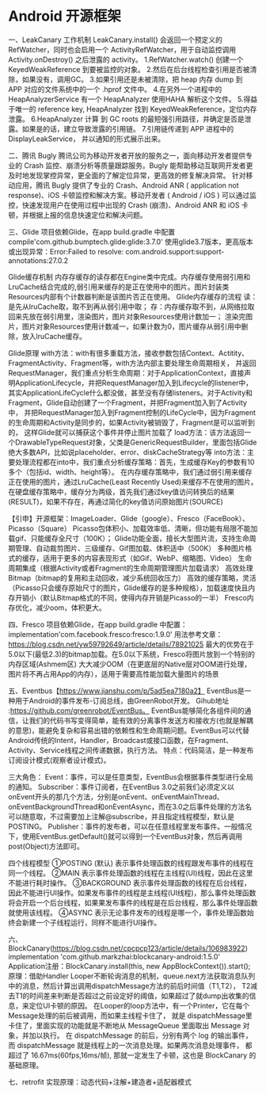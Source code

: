 # Android 开源框架
一、LeakCanary 工作机制
       LeakCanary.install() 会返回一个预定义的 RefWatcher，同时也会启用一个 ActivityRefWatcher，用于自动监控调用Activity.onDestroy() 之后泄露的 activity。
        1.RefWatcher.watch() 创建一个 KeyedWeakReference 到要被监控的对象。
        2.然后在后台线程检查引用是否被清除，如果没有，调用GC。
        3.如果引用还是未被清除，把 heap 内存 dump 到 APP 对应的文件系统中的一个 .hprof 文件中。
        4.在另外一个进程中的 HeapAnalyzerService 有一个 HeapAnalyzer 使用HAHA 解析这个文件。
        5.得益于唯一的 reference key, HeapAnalyzer 找到 KeyedWeakReference，定位内存泄露。
        6.HeapAnalyzer 计算 到 GC roots 的最短强引用路径，并确定是否是泄露。如果是的话，建立导致泄露的引用链。
        7.引用链传递到 APP 进程中的 DisplayLeakService， 并以通知的形式展示出来。

二、腾讯 Bugly
  腾讯公司为移动开发者开放的服务之一，面向移动开发者提供专业的 Crash 监控、崩溃分析等质量跟踪服务。Bugly 能帮助移动互联网开发者更及时地发现掌控异常，更全面的了解定位异常，更高效的修复解决异常。
  针对移动应用，腾讯 Bugly 提供了专业的 Crash、Android ANR ( application not response)、iOS 卡顿监控和解决方案。移动开发者 ( Android / iOS ) 可以通过监控，快速发现用户在使用过程中出现的 Crash (崩溃)、Android ANR 和 iOS 卡顿，并根据上报的信息快速定位和解决问题。

三、Glide
  项目依赖Glide，在app build.gradle 中配置 compile'com.github.bumptech.glide:glide:3.7.0'
  使用glide3.7版本，更高版本或出现异常：Error:Failed to resolve: com.android.support:support-annotations:27.0.2

  Glide缓存机制
    内存存缓存的读存都在Engine类中完成。内存缓存使用弱引用和LruCache结合完成的,弱引用来缓存的是正在使用中的图片。图片封装类Resources内部有个计数器判断是该图片否正在使用。
  Glide内存缓存的流程
    读：是先从lruCache取，取不到再从弱引用中取；
    存：内存缓存取不到，从网络拉取回来先放在弱引用里，渲染图片，图片对象Resources使用计数加一；
    渲染完图片，图片对象Resources使用计数减一，如果计数为0，图片缓存从弱引用中删除，放入lruCache缓存。

   Glide原理
    with方法：with有很多重载方法，接收参数包括Context、Actitity、FragmentActivity、Fragment等，with方法内部主要处理生命周期相关，
        并返回RequestManager，我们重点分析生命周期：对于ApplicationContext，直接声明ApplicationLifecycle，并把RequestManager加入到Lifecycle的listener中，
        其实ApplicationLifeCycle什么都没做，甚至没有存储listeners。对于Activity和Fragment，Glide自动创建了一个Fragment，并把Fragment加入到了Activity中，
        并把RequestManager加入到Fragment控制的LifeCycle中，因为Fragment的生命周期和Activity是同步的，如果Activity被销毁了，Fragment是可以监听到的，
        这样Glide就可以捕获这个事件并停止图片加载了
    load方法：该方法返回一个DrawableTypeRequest对象，父类是GenericRequestBuilder，里面包括Glide绝大多数API，比如说placeholder、error、diskCacheStrategy等
    into方法：主要处理流程都在into中，我们重点分析缓存策略：首先，生成缓存Key的参数有10多个（包括id、width、height等）。
        在内存缓存策略中，我们通过弱引用来缓存正在使用的图片，通过LruCache(Least Recently Used)来缓存不在使用的图片。
        在硬盘缓存策略中，缓存分为两级，首先我们通过key值访问转换后的结果(RESULT)，如果不存在，再通过简化的key值访问原始图片(SOURCE)

  【引申】开源框架：ImageLoader、Glide（google）、Fresco（FaceBook）、Picasso（Square）
      Picasso包体积小、加载效率低、清晰，但功能有局限不能加载gif、只能缓存全尺寸（100K）；
      Glide功能全面，擅长大型图片流，支持生命周期管理、自动裁剪图片、三级缓存、Gif图加载、体积适中（500K）
           多种图片格式的缓存，适用于更多的内容表现形式（如Gif、WebP、缩略图、Video）
           生命周期集成（根据Activity或者Fragment的生命周期管理图片加载请求）
           高效处理Bitmap（bitmap的复用和主动回收，减少系统回收压力）
           高效的缓存策略，灵活（Picasso只会缓存原始尺寸的图片，Glide缓存的是多种规格），加载速度快且内存开销小（默认Bitmap格式的不同，使得内存开销是Picasso的一半）
      Fresco内存优化，减少oom，体积更大。
      
四、Fresco
  项目依赖Glide，在app build.gradle 中配置：implementation'com.facebook.fresco:fresco:1.9.0'
  用法参考文章：  https://blog.csdn.net/yw59792649/article/details/78921025
  最大的优势在于5.0以下(最低2.3)的bitmap加载。在5.0以下系统，Fresco将图片放到一个特别的内存区域(Ashmem区)
  大大减少OOM（在更底层的Native层对OOM进行处理，图片将不再占用App的内存），适用于需要高性能加载大量图片的场景

五、Eventbus【https://www.jianshu.com/p/5ad5ea7180a2】
  EventBus是一种用于Android的事件发布-订阅总线，由GreenRobot开发。
  Gihub地址 :https://github.com/greenrobot/EventBus。
  EventBus能够简化各组件间的通信，让我们的代码书写变得简单，能有效的分离事件发送方和接收方(也就是解耦的意思)，能避免复杂和容易出错的依赖性和生命周期问题。EventBus可以代替Android传统的Intent，Handler，Broadcast或接口函数，在Fragment、Activity、Service线程之间传递数据，执行方法。
  特点：代码简洁，是一种发布订阅设计模式(观察者设计模式)。

  三大角色：
  Event：事件，可以是任意类型，EventBus会根据事件类型进行全局的通知。
  Subscriber：事件订阅者，在EventBus 3.0之前我们必须定义以onEvent开头的那几个方法，分别是onEvent、onEventMainThread、onEventBackgroundThread和onEventAsync，而在3.0之后事件处理的方法名可以随意取，不过需要加上注解@subscribe，并且指定线程模型，默认是POSTING。
  Publisher：事件的发布者，可以在任意线程里发布事件。一般情况下，使用EventBus.getDefault()就可以得到一个EventBus对象，然后再调用post(Object)方法即可。

  四个线程模型
  ①POSTING (默认) 表示事件处理函数的线程跟发布事件的线程在同一个线程。
  ②MAIN 表示事件处理函数的线程在主线程(UI)线程，因此在这里不能进行耗时操作。
  ③BACKGROUND 表示事件处理函数的线程在后台线程，因此不能进行UI操作。如果发布事件的线程是主线程(UI线程)，那么事件处理函数将会开启一个后台线程，如果果发布事件的线程是在后台线程，那么事件处理函数就使用该线程。
  ④ASYNC 表示无论事件发布的线程是哪一个，事件处理函数始终会新建一个子线程运行，同样不能进行UI操作。
  
六、BlockCanary(https://blog.csdn.net/cpcpcp123/article/details/106983922)
   implementation 'com.github.markzhai:blockcanary-android:1.5.0'
   Application注册：BlockCanary.install(this, new AppBlockContext()).start();
   原理：借助Handler Looper不断轮询消息的机制，queue.next方法获取消息队列中的消息，然后计算出调用dispatchMessage方法的前后时间值（T1,T2），
         T2减去T1的时间差来判断是否超过之前设定好的阈值，如果超过了就dump出收集的信息，来定位UI卡顿的原因。
         在Looper的loop方法中，有一个Printer，它在每个Message处理的前后被调用，而如果主线程卡住了，
         就是 dispatchMessage里卡住了，里面实现的功能就是不断地从 MessageQueue 里面取出 Message 对象，并加以执行。
         在 dispatchMessage 的前后，分别有两个 log 的输出事件，而 dispatchMessage 就是线程上的一次消息处理。如果两次消息处理事件，
         都超过了 16.67ms(60fps,16ms/帧), 那就一定发生了卡顿，这也是 BlockCanary 的基础原理。
         
七、retrofit
   实现原理：动态代码+注解+建造者+适配器模式





